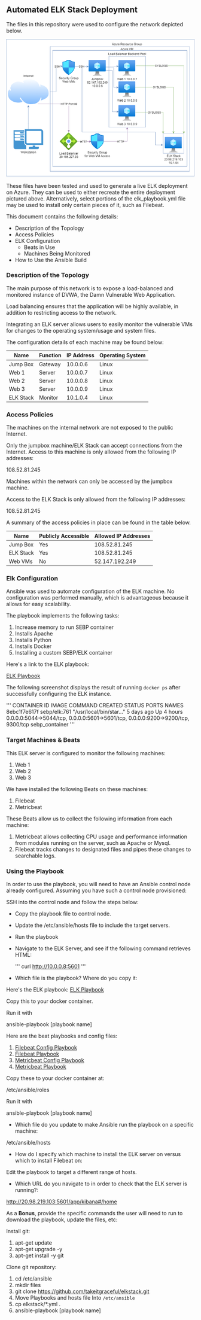 ## Automated ELK Stack Deployment

The files in this repository were used to configure the network depicted below.


![ELK Stack Network Diagram](Diagrams/elk_stack_network.png)

These files have been tested and used to generate a live ELK deployment on Azure. They can be used to either recreate the entire deployment pictured above. Alternatively, select portions of the elk_playbook.yml file may be used to install only certain pieces of it, such as Filebeat.

This document contains the following details:
- Description of the Topology
- Access Policies
- ELK Configuration
  - Beats in Use
  - Machines Being Monitored
- How to Use the Ansible Build

### Description of the Topology

The main purpose of this network is to expose a load-balanced and monitored instance of DVWA, the Damn Vulnerable Web Application.

Load balancing ensures that the application will be highly available, in addition to restricting access to the network.

Integrating an ELK server allows users to easily monitor the vulnerable VMs for changes to the operating system/usage and system files.

The configuration details of each machine may be found below:


| Name     | Function | IP Address | Operating System |
|----------|----------|------------|------------------|
| Jump Box | Gateway  | 10.0.0.6   | Linux            |
| Web 1    | Server   | 10.0.0.7   | Linux            |
| Web 2    | Server   | 10.0.0.8   | Linux            |
| Web 3    | Server   | 10.0.0.9   | Linux            |
| ELK Stack| Monitor  | 10.1.0.4   | Linux            |

### Access Policies

The machines on the internal network are not exposed to the public Internet.

Only the jumpbox machine/ELK Stack can accept connections from the Internet. Access to this machine is only allowed from the following IP addresses:

108.52.81.245

Machines within the network can only be accessed by the jumpbox machine.

Access to the ELK Stack is only allowed from the following IP addresses:

108.52.81.245

A summary of the access policies in place can be found in the table below.

| Name     | Publicly Accessible | Allowed IP Addresses |
|----------|---------------------|----------------------|
| Jump Box | Yes                 | 108.52.81.245        |
| ELK Stack| Yes                 | 108.52.81.245        |
| Web VMs  | No                  | 52.147.192.249       |

### Elk Configuration

Ansible was used to automate configuration of the ELK machine. No configuration was performed manually, which is advantageous because it allows for easy scalability.

The playbook implements the following tasks:

1. Increase memory to run SEBP container
2. Installs Apache
3. Installs Python
4. Installs Docker
5. Installing a custom SEBP/ELK container

Here's a link to the ELK playbook:

[ELK Playbook](Ansible/elk_playbook.yml)


The following screenshot displays the result of running `docker ps` after successfully configuring the ELK instance.

'''
CONTAINER ID   IMAGE          COMMAND                  CREATED      STATUS       PORTS                                                                              NAMES
8ebc1f7e617f   sebp/elk:761   "/usr/local/bin/star…"   5 days ago   Up 4 hours   0.0.0.0:5044->5044/tcp, 0.0.0.0:5601->5601/tcp, 0.0.0.0:9200->9200/tcp, 9300/tcp   sebp_container
'''

### Target Machines & Beats
This ELK server is configured to monitor the following machines:
1. Web 1
2. Web 2
3. Web 3

We have installed the following Beats on these machines:

1. Filebeat
2. Metricbeat

These Beats allow us to collect the following information from each machine:

1. Metricbeat allows collecting CPU usage and performance information from modules running on the server, such as Apache or Mysql.
2. Filebeat tracks changes to designated files and pipes these changes to searchable logs.

### Using the Playbook
In order to use the playbook, you will need to have an Ansible control node already configured. Assuming you have such a control node provisioned:

SSH into the control node and follow the steps below:
- Copy the playbook file to control node.
- Update the /etc/ansible/hosts file to include the target servers.
- Run the playbook
- Navigate to the ELK Server, and see if the following command retrieves HTML:
  
  '''
  curl http://10.0.0.8:5601
  '''

- Which file is the playbook? Where do you copy it:

Here's the ELK playbook: 
[ELK Playbook](Ansible/elk_playbook.yml)

Copy this to your docker container.

Run it with 

ansible-playbook [playbook name]

Here are the beat playbooks and config files: 

1. [Filebeat Config Playbook](Ansible/filebeat-config.yml)
2. [Filebeat Playbook](Ansible/filebeat-playbook.yml)
3. [Metricbeat Config Playbook](Ansible/metricbeat-config.yml)
4. [Metricbeat Playbook](Ansible/metricbeat-playbook.yml)


Copy these to your docker container at:

/etc/ansible/roles

Run it with 

ansible-playbook [playbook name]


-  Which file do you update to make Ansible run the playbook on a specific machine:

/etc/ansible/hosts

-  How do I specify which machine to install the ELK server on versus which to install Filebeat on:

Edit the playbook to target a different range of hosts.

- Which URL do you navigate to in order to check that the ELK server is running?:

http://20.98.219.103:5601/app/kibana#/home

As a **Bonus**, provide the specific commands the user will need to run to download the playbook, update the files, etc:

Install git:&nbsp;

1. apt-get update
2. apt-get upgrade -y
3. apt-get install -y git

Clone git repository:

1. cd /etc/ansible
2. mkdir files
3. git clone https://github.com/takeitgraceful/elkstack.git
4. Move Playbooks and hosts file Into `/etc/ansible`
5. cp elkstack/*.yml .
6. ansible-playbook [playbook name]

